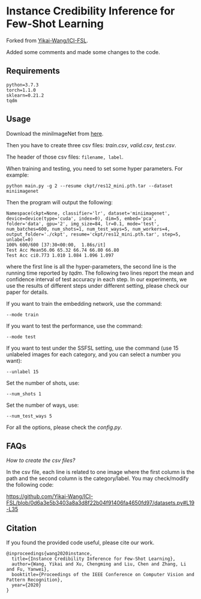 # Instance Credibility Inference for Few-Shot Learning

Forked from [Yikai-Wang/ICI-FSL](https://github.com/Yikai-Wang/ICI-FSL).

Added some comments and made some changes to the code.


## Requirements
```
python=3.7.3
torch=1.1.0
sklearn=0.21.2
tqdm
```

## Usage
Download the miniImageNet from [here](https://mtl.yyliu.net/download/Lmzjm9tX.html).

Then you have to create three csv files: *train.csv*, *valid.csv*, *test.csv*.

The header of those csv files: `filename, label`.

When training and testing, you need to set some hyper parameters. For example:

```
python main.py -g 2 --resume ckpt/res12_mini.pth.tar --dataset miniimagenet
```

Then the program will output the following:

```
Namespace(ckpt=None, classifier='lr', dataset='miniimagenet', device=device(type='cuda', index=0), dim=5, embed='pca', folder='data', gpu='2', img_size=84, lr=0.1, mode='test', num_batches=600, num_shots=1, num_test_ways=5, num_workers=4, output_folder='./ckpt', resume='ckpt/res12_mini.pth.tar', step=5, unlabel=0)
100% 600/600 [37:30<00:00,  1.86s/it]
Test Acc Mean56.06 65.32 66.74 66.80 66.80
Test Acc ci0.773 1.010 1.084 1.096 1.097
```

where the first line is all the hyper-parameters, the second line is the running time reported by *tqdm*. The following two lines report the mean and confidence interval of test accuracy in each step. In our experiments, we use the results of different steps under different setting, please check our paper for details.

If you want to train the embedding network, use the command:

```
--mode train
```

If you want to test the performance, use the command:

```
--mode test
```

If you want to test under the SSFSL setting, use the command (use 15 unlabeled images for each category, and you can select a number you want):

```
--unlabel 15
```

Set the number of shots, use:

```
--num_shots 1
```

Set the number of ways, use:

```
--num_test_ways 5
```

For all the options, please check the *config.py*.

## FAQs

*How to create the csv files?*

In the csv file, each line is related to one image where the first column is the path and the second column is the category/label. You may check/modify the following code:

https://github.com/Yikai-Wang/ICI-FSL/blob/0d6a3e5b3403a8a3d8f22b04f91406fa4650fd97/datasets.py#L19-L35

## Citation

If you found the provided code useful, please cite our work.

```
@inproceedings{wang2020instance,
  title={Instance Credibility Inference for Few-Shot Learning},
  author={Wang, Yikai and Xu, Chengming and Liu, Chen and Zhang, Li and Fu, Yanwei},
  booktitle={Proceedings of the IEEE Conference on Computer Vision and Pattern Recognition},
  year={2020}
}
```

